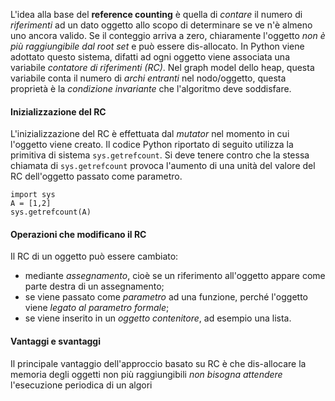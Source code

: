 L'idea alla base del **reference counting** è quella di *contare* il numero di *riferimenti* ad un dato oggetto allo scopo di determinare se ve n'è almeno uno ancora valido.
Se il conteggio arriva a zero, chiaramente l'oggetto *non è più raggiungibile dal root set* e può essere dis-allocato.
In Python viene adottato questo sistema, difatti ad ogni oggetto viene associata una variabile *contatore di riferimenti (RC)*.
Nel graph model dello heap, questa variabile conta il numero di *archi entranti* nel nodo/oggetto, questa proprietà è la *condizione invariante* che l'algoritmo deve soddisfare.

#### Inizializzazione del RC
L'inizializzazione del RC è effettuata dal *mutator* nel momento in cui l'oggetto viene creato.
Il codice Python riportato di seguito utilizza la primitiva di sistema `sys.getrefcount`.
Si deve tenere contro che la stessa chiamata di `sys.getrefcount` provoca l'aumento di una unità del valore del RC dell'oggetto passato come parametro.
```jupyter
import sys
A = [1,2]
sys.getrefcount(A)
```

#### Operazioni che modificano il RC
Il RC di un oggetto può essere cambiato:
- mediante *assegnamento*, cioè se un riferimento all'oggetto appare come parte destra di un assegnamento;
- se viene passato come *parametro* ad una funzione, perché l'oggetto viene *legato al parametro formale*;
- se viene inserito in un *oggetto contenitore*, ad esempio una lista.

#### Vantaggi e svantaggi
Il principale vantaggio dell'approccio basato su RC è che dis-allocare la memoria degli oggetti non più raggiungibili *non bisogna attendere* l'esecuzione periodica di un algori